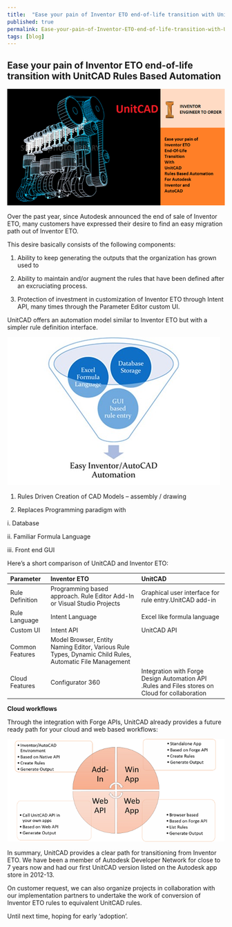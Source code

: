 ```yaml
---
title:  "Ease your pain of Inventor ETO end-of-life transition with UnitCAD Rules Based Automation"
published: true
permalink: Ease-your-pain-of-Inventor-ETO-end-of-life-transition-with-UnitCAD-Rules-Based-Automation.html
tags: [blog]
---
```




## Ease your pain of Inventor ETO end-of-life transition with UnitCAD Rules Based Automation

![](/images/easeyourpai1.png)

Over the past year, since Autodesk announced the end of sale of Inventor ETO, many customers have expressed their desire to find an easy migration path out of Inventor ETO.

This desire basically consists of the following components:

1. Ability to keep generating the outputs that the organization has grown used to

2. Ability to maintain and/or augment the rules that have been defined after an excruciating process.

3. Protection of investment in customization of Inventor ETO through Intent API, many times through the Parameter Editor custom UI.



UnitCAD offers an automation model similar to Inventor ETO but with a simpler rule definition interface.

![](/images/easeyourpai2.jpg)


1. Rules Driven Creation of CAD Models – assembly / drawing

2. Replaces Programming paradigm with

  i. Database

  ii. Familiar Formula Language

  iii. Front end GUI

Here’s a short comparison of UnitCAD and Inventor ETO:


| Parameter | Inventor ETO | UnitCAD |
|:----------|:-------------|:--------|
|Rule Definition| Programming based approach. Rule Editor Add-In or Visual Studio Projects|Graphical user interface for rule entry.UnitCAD add-in|
|Rule Language|Intent Language|Excel like formula language|
|Custom UI|Intent API|UnitCAD API|
Common Features |Model Browser, Entity Naming Editor, Various Rule Types, Dynamic Child Rules, Automatic File Management
|Cloud Features|Configurator 360|Integration with Forge Design Automation API .Rules and Files stores on Cloud for collaboration

**Cloud workflows**

Through the integration with Forge APIs, UnitCAD already provides a future ready path for your cloud and web based workflows:

![](/images/easeyourpai3.png)

In summary, UnitCAD provides a clear path for transitioning from Inventor ETO. We have been a member of Autodesk Developer Network for close to 7 years now and had our first UnitCAD version listed on the Autodesk app store in 2012-13.

On customer request, we can also organize projects in collaboration with our implementation partners to undertake the work of conversion of Inventor ETO rules to equivalent UnitCAD rules.

Until next time, hoping for early ‘adoption’.
